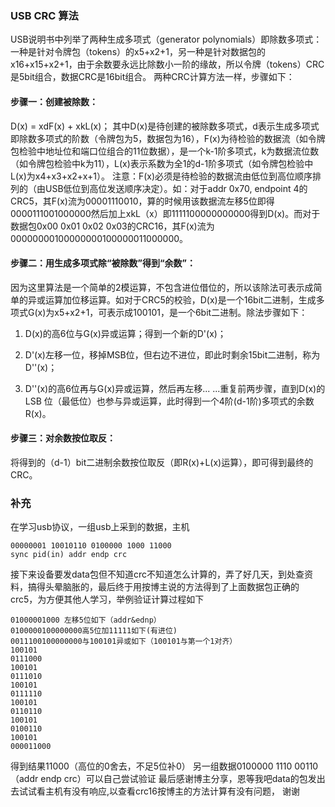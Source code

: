 ### USB CRC 算法

USB说明书中列举了两种生成多项式（generator polynomials）即除数多项式：一种是针对令牌包（tokens）的x5+x2+1，另一种是针对数据包的x16+x15+x2+1，由于余数要永远比除数小一阶的缘故，所以令牌（tokens）CRC是5bit组合，数据CRC是16bit组合。
两种CRC计算方法一样，步骤如下：

#### 步骤一：创建被除数：

D(x) = xdF(x) + xkL(x)；
其中D(x)是待创建的被除数多项式，d表示生成多项式即除数多项式的阶数（令牌包为5，数据包为16），F(x)为待检验的数据流（如令牌包检验中地址位和端口位组合的11位数据），是一个k-1阶多项式，k为数据流位数（如令牌包检验中k为11），L(x)表示系数为全1的d-1阶多项式（如令牌包检验中L(x)为x4+x3+x2+x+1）。
注意：F(x)必须是待检验的数据流由低位到高位顺序排列的（由USB低位到高位发送顺序决定）。如：对于addr 0x70, endpoint 4的CRC5，其F(x)流为00001110010，算的时候用该数据流左移5位即得0000111001000000然后加上xkL（x）即1111100000000000得到D(x)。而对于数据包0x00 0x01 0x02 0x03的CRC16，其F(x)流为00000000100000000100000011000000。

#### 步骤二：用生成多项式除“被除数”得到“余数”：

因为这里算法是一个简单的2模运算，不包含进位借位的，所以该除法可表示成简单的异或运算加位移运算。如对于CRC5的校验，D(x)是一个16bit二进制，生成多项式G(x)为x5+x2+1，可表示成100101，是一个6bit二进制。除法步骤如下：

1. D(x)的高6位与G(x)异或运算；得到一个新的D'(x)；

2. D'(x)左移一位，移掉MSB位，但右边不进位，即此时剩余15bit二进制，称为D''(x)；

3. D''(x)的高6位再与G(x)异或运算，然后再左移... ...重复前两步骤，直到D(x)的LSB 
位（最低位）也参与异或运算，此时得到一个4阶(d-1阶)多项式的余数R(x)。

#### 步骤三：对余数按位取反：

将得到的（d-1）bit二进制余数按位取反（即R(x)+L(x)运算），即可得到最终的CRC。

### 补充
在学习usb协议，一组usb上采到的数据，主机

	00000001 10010110 0100000 1000 11000
	sync pid(in) addr endp crc
	
接下来设备要发data包但不知道crc不知道怎么计算的，弄了好几天，到处查资料，搞得头晕脑胀的，最后终于用按博主说的方法得到了上面数据包正确的crc5，为方便其他人学习，举例验证计算过程如下

	01000001000 左移5位如下（addr&ednp）
	0100000100000000高5位加11111如下(有进位)
	0011100100000000与100101异或如下（100101与第一个1对齐）
	100101
	0111000
	100101
	0111010
	100101
	0111110
	100101
	0110110
	100101
	0100110
	100101
	000011000

得到结果11000（高位的0舍去，不足5位补0）
另一组数据0100000 1110 00110（addr endp crc）可以自己尝试验证
最后感谢博主分享，恩等我吧data的包发出去试试看主机有没有响应,以查看crc16按博主的方法计算有没有问题，
谢谢
